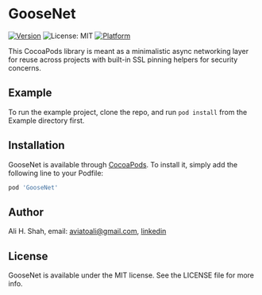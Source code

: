 # GooseNet

[![Version](https://img.shields.io/cocoapods/v/GooseNet.svg?style=flat)](https://cocoapods.org/pods/GooseNet)
![License: MIT](https://img.shields.io/badge/License-MIT-blue.svg)
[![Platform](https://img.shields.io/cocoapods/p/GooseNet.svg?style=flat)](https://cocoapods.org/pods/GooseNet)

This CocoaPods library is meant as a minimalistic async networking layer for reuse across projects with built-in SSL pinning helpers for security concerns.

## Example

To run the example project, clone the repo, and run `pod install` from the Example directory first.

## Installation

GooseNet is available through [CocoaPods](https://cocoapods.org). To install
it, simply add the following line to your Podfile:

```ruby
pod 'GooseNet'
```

## Author

Ali H. Shah, email: aviatoali@gmail.com, [linkedin](https://www.linkedin.com/in/ali-shah-717144123/)

## License

GooseNet is available under the MIT license. See the LICENSE file for more info.
